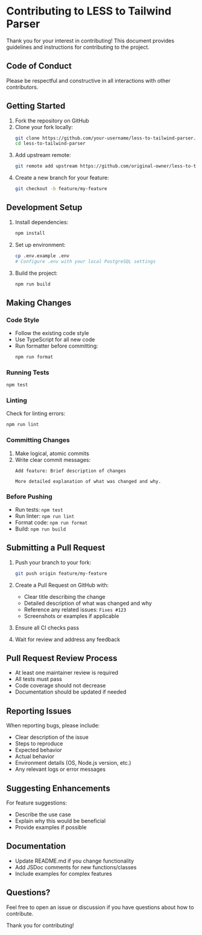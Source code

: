 # Contributing to LESS to Tailwind Parser

Thank you for your interest in contributing! This document provides guidelines and instructions for contributing to the project.

## Code of Conduct

Please be respectful and constructive in all interactions with other contributors.

## Getting Started

1. Fork the repository on GitHub
2. Clone your fork locally:
   ```bash
   git clone https://github.com/your-username/less-to-tailwind-parser.git
   cd less-to-tailwind-parser
   ```
3. Add upstream remote:
   ```bash
   git remote add upstream https://github.com/original-owner/less-to-tailwind-parser.git
   ```
4. Create a new branch for your feature:
   ```bash
   git checkout -b feature/my-feature
   ```

## Development Setup

1. Install dependencies:
   ```bash
   npm install
   ```

2. Set up environment:
   ```bash
   cp .env.example .env
   # Configure .env with your local PostgreSQL settings
   ```

3. Build the project:
   ```bash
   npm run build
   ```

## Making Changes

### Code Style

- Follow the existing code style
- Use TypeScript for all new code
- Run formatter before committing:
  ```bash
  npm run format
  ```

### Running Tests

```bash
npm test
```

### Linting

Check for linting errors:
```bash
npm run lint
```

### Committing Changes

1. Make logical, atomic commits
2. Write clear commit messages:
   ```
   Add feature: Brief description of changes
   
   More detailed explanation of what was changed and why.
   ```

### Before Pushing

- Run tests: `npm test`
- Run linter: `npm run lint`
- Format code: `npm run format`
- Build: `npm run build`

## Submitting a Pull Request

1. Push your branch to your fork:
   ```bash
   git push origin feature/my-feature
   ```

2. Create a Pull Request on GitHub with:
   - Clear title describing the change
   - Detailed description of what was changed and why
   - Reference any related issues: `Fixes #123`
   - Screenshots or examples if applicable

3. Ensure all CI checks pass

4. Wait for review and address any feedback

## Pull Request Review Process

- At least one maintainer review is required
- All tests must pass
- Code coverage should not decrease
- Documentation should be updated if needed

## Reporting Issues

When reporting bugs, please include:
- Clear description of the issue
- Steps to reproduce
- Expected behavior
- Actual behavior
- Environment details (OS, Node.js version, etc.)
- Any relevant logs or error messages

## Suggesting Enhancements

For feature suggestions:
- Describe the use case
- Explain why this would be beneficial
- Provide examples if possible

## Documentation

- Update README.md if you change functionality
- Add JSDoc comments for new functions/classes
- Include examples for complex features

## Questions?

Feel free to open an issue or discussion if you have questions about how to contribute.

Thank you for contributing!
